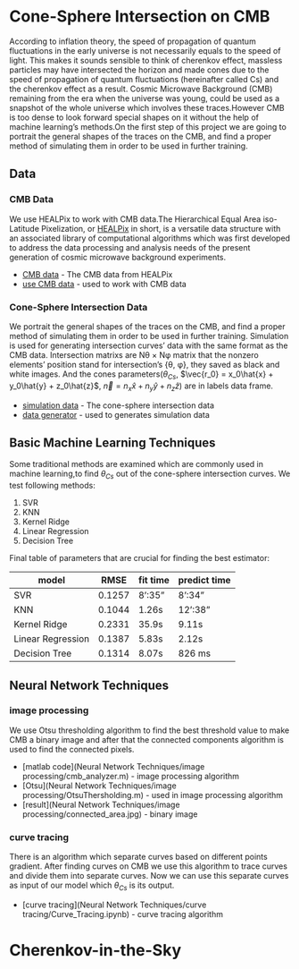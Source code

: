 # Cone-Sphere Intersection on CMB

According to inflation theory, the speed of propagation of quantum fluctuations in the early universe is not necessarily equals
to the speed of light. This makes it sounds sensible to think
of cherenkov effect, massless particles may have intersected the horizon and made
cones due to the speed of propagation of quantum fluctuations
(hereinafter called Cs) and the cherenkov effect as a result.
Cosmic Microwave Background (CMB) remaining from the era when the universe was young, could
be used as a snapshot of the whole universe which involves
these traces.However CMB is too dense to look forward special
shapes on it without the help of machine learning’s methods.On
the first step of this project we are going to portrait the general
shapes of the traces on the CMB, and find a proper method of
simulating them in order to be used in further training.

## Data
### CMB Data
We use HEALPix to work with CMB data.The Hierarchical Equal Area iso-Latitude Pixelization, or
[HEALPix](https://iopscience.iop.org/article/10.1086/427976/pdf) in short, is a versatile data structure with an associated library of computational algorithms which was first
developed to address the data processing and analysis needs of
the present generation of cosmic microwave background experiments.
* [CMB data](https://drive.google.com/drive/folders/1R_WOCLi3S2RIhC0V55duOmJIvfaydLs3?usp=sharing) - The CMB data from HEALPix
* [use CMB data](Data/CMB_data.ipynb) - used to work with CMB data 

### Cone-Sphere Intersection Data
We portrait the general shapes of the traces on the CMB, and find a proper method of
simulating them in order to be used in further training.
Simulation is used for generating intersection curves’
data with the same format as the CMB data.
Intersection matrixs are Nθ × Nφ matrix that the nonzero elements’ position stand for intersection’s {θ, φ}, they saved as black and white images.
And the cones parameters($`θ_{Cs}`$, $`\vec{r_0} = x_0\hat{x} + y_0\hat{y} + z_0\hat{z}`$, $`\vec{n} = n_x\hat{x} + n_y\hat{y} + n_z\hat{z}`$) are in labels data frame.  
* [simulation data](https://drive.google.com/drive/folders/1SMUGfrpntOBXg3y3lDTwlyd7YEId2fL3?usp=sharing) - The cone-sphere intersection data 
* [data generator](Data/Cone_sphere_intersection_curve_simulation.ipynb) - used to generates simulation data 

## Basic Machine Learning Techniques
Some traditional methods are examined which are commonly used in machine learning,to find $`θ_{Cs}`$ out of the cone-sphere intersection curves.
We test following methods:
1.  SVR
2.  KNN
3.  Kernel Ridge
4.  Linear Regression
5.  Decision Tree


Final table of parameters that are crucial for finding the best estimator:


| model | RMSE | fit time | predict time
| ------ | ------ | ------ | ------ |
| SVR | 0.1257 | 8’:35” | 8’:34” |
| KNN | 0.1044 | 1.26s | 12’:38” |
| Kernel Ridge | 0.2331 | 35.9s | 9.11s |
| Linear Regression | 0.1387 | 5.83s | 2.12s |
| Decision Tree | 0.1314 | 8.07s | 826 ms |

## Neural Network Techniques 
### image processing
We use Otsu thresholding algorithm to find the best threshold value to make CMB a binary image and after 
that the connected components algorithm is used to find the connected pixels. 


* [matlab code](Neural Network Techniques/image processing/cmb_analyzer.m) - image processing algorithm
* [Otsu](Neural Network Techniques/image processing/OtsuThersholding.m) - used in image processing algorithm 
* [result](Neural Network Techniques/image processing/connected_area.jpg) - binary image


### curve tracing
There is an algorithm which separate curves based on different points gradient. After finding curves on CMB we use this algorithm to trace curves and divide them into separate curves. Now we can use 
this separate curves as input of our model which $`θ_{Cs}`$ is its output. 

* [curve tracing](Neural Network Techniques/curve tracing/Curve_Tracing.ipynb) - curve tracing algorithm 


# Cherenkov-in-the-Sky
